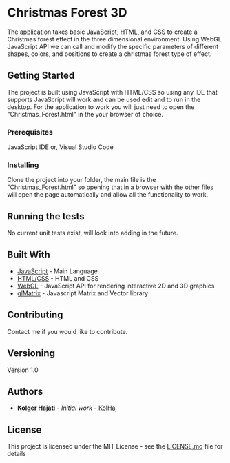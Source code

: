 # Christmas Forest 3D

The application takes basic JavaScript, HTML, and CSS to create a Christmas forest effect in the three dimensional environment.
Using WebGL JavaScript API we can call and modify the specific parameters of different shapes, colors, and positions to create
a christmas forest type of effect.

## Getting Started

The project is built using JavaScript with HTML/CSS so using any IDE that supports JavaScript will work and can be used edit and to run in the desktop. 
For the application to work you will just need to open the "Christmas_Forest.html" in the your browser of choice.

### Prerequisites

JavaScript IDE
or, Visual Studio Code

### Installing

Clone the project into your folder, the main file is the "Christmas_Forest.html" so opening that in a browser with the other files will open
the page automatically and allow all the functionality to work.

## Running the tests

No current unit tests exist, will look into adding in the future.

## Built With

* [JavaScript](https://www.javascript.com/) - Main Language
* [HTML/CSS](https://www.w3.org/) - HTML and CSS
* [WebGL](https://www.khronos.org/webgl/wiki/Main_Page) - JavaScript API for rendering interactive 2D and 3D graphics
* [glMatrix](https://glmatrix.net/) - Javascript Matrix and Vector library

## Contributing

Contact me if you would like to contribute.

## Versioning

Version 1.0

## Authors

* **Kolger Hajati** - *Initial work* - [KolHaj](https://github.com/KolHaj)

## License

This project is licensed under the MIT License - see the [LICENSE.md](https://www.mit.edu/~amini/LICENSE.md) file for details
